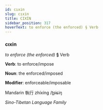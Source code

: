 ```yaml
---
id: cıxin
slug: cıxin
title: CIXİN
sidebar_position: 317
hoverText: to enforce (the enforced) § Verb
---
```


### cıxin

*to enforce (the enforced)* **§** Verb

**Verb**: to enforce/impose

**Noun**: the enforced/imposed

**Modifier**: enforceable/imposable

Mandarin 執行 zhíxíng /ʈʂɨɕiŋ

*Sino-Tibetan Language Family*